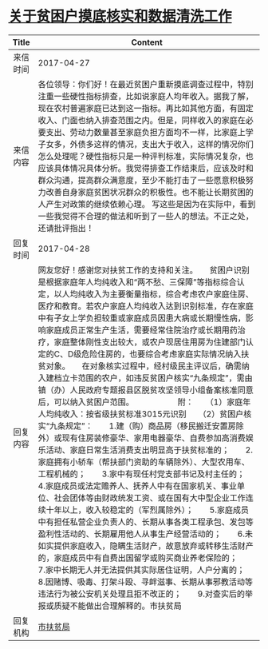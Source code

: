 # <a href="http://www.shangluo.gov.cn/zmhd/ldxxxx.jsp?urltype=leadermail.LeaderMailContentUrl&wbtreeid=1112&leadermailid=4102">关于贫困户摸底核实和数据清洗工作</a>
| Title |                                                                                                                                                                                                                                                                                                                                                                                                       Content                                                                                                                                                                                                                                                                                                                                                                                                       |
|:-----:|---------------------------------------------------------------------------------------------------------------------------------------------------------------------------------------------------------------------------------------------------------------------------------------------------------------------------------------------------------------------------------------------------------------------------------------------------------------------------------------------------------------------------------------------------------------------------------------------------------------------------------------------------------------------------------------------------------------------------------------------------------------------------------------------------------------------|
| 来信时间  | 2017-04-27                                                                                                                                                                                                                                                                                                                                                                                                                                                                                                                                                                                                                                                                                                                                                                                                          |
| 来信内容  | 各位领导：你们好！在最近贫困户重新摸底调查过程中，特别注重一些硬性指标排查，比如说家庭人均年收入。据我了解，现在农村普遍家庭已达到这一指标。再比如其他方面，有固定收入、门面也纳入排查范围之内。但是，同样收入的家庭在必要支出、劳动力数量甚至家庭负担方面均不一样，比家庭上学子女多，外债多这样的情况，支出大于收入，这样的情况你们怎么处理呢？硬性指标只是一种评判标准，实际情况复杂，也应该具体情况具体分析。我觉得排查工作结束后，应该及时和群众沟通，提高群众满意度，至少不能打击了一些愿意积极努力改善自身家庭贫困状况群众的积极性。也不能让长期贫困的人产生对政策的继续依赖心理。 写这些是因为在实际中，看到一些我觉得不合理的做法和听到了一些人的想法。不正之处，还请批评指出！                                                                                                                                                                                                                                                                                                                                                                                                                                                                        |
| 回复时间  | 2017-04-28                                                                                                                                                                                                                                                                                                                                                                                                                                                                                                                                                                                                                                                                                                                                                                                                          |
| 回复内容  | 网友您好！感谢您对扶贫工作的支持和关注。　　贫困户识别是根据家庭年人均纯收入和“两不愁、三保障”等指标综合认定，以人均纯收入为主要衡量指标，综合考虑农户家庭住房、医疗和教育。若农户家庭人均纯收入达到识别标准，存在家庭中有子女上学负担较重或家庭成员因患大病或长期慢性病，影响家庭成员正常生产生活，需要经常住院治疗或长期用药治疗，家庭整体刚性支出较大，或农户现居住用房为住建部门认定的C、D级危险住房的，也要综合考虑家庭实际情况纳入扶贫对象。　　在对象核实过程中，经村级民主评议后，确需纳入建档立卡范围的农户，如违反贫困户核实“九条规定”，需由镇（办）人民政府专题报县区脱贫攻坚领导小组备案核准同意后，可以纳入贫困户范围。　　　　　　附：　　（1）家庭年人均纯收入：按省级扶贫标准3015元识别　　（2）贫困户核实“九条规定”：　　1.建（购）商品房（移民搬迁安置房除外）或现有住房装修豪华、家用电器豪华、自费参加高消费娱乐活动、家庭日常生活消费支出明显高于扶贫标准的；　　2.家庭拥有小轿车（帮扶部门资助的车辆除外）、大型农用车、工程机械的；　　3.家中有现任村党支部书记及村主任的；　　4.家庭成员或法定赡养人、抚养人中有在国家机关、事业单位、社会团体等由财政统发工资、或在国有大中型企业工作连续十年以上，收入较稳定的（军烈属除外）；　　5.家庭成员中有担任私营企业负责人的、长期从事各类工程承包、发包等盈利性活动的、长期雇用他人从事生产经营活动的；　　6.未如实提供家庭收入，隐瞒生活财产，故意放弃或转移生活财产的，家庭成员中有自费出国留学或购买商业养老保险的；　　7.家中长期无人并无法提供其实际居住证明，人户分离的；　　8.因赌博、吸毒、打架斗殴、寻衅滋事、长期从事邪教活动等违法行为被公安机关处理且拒不改正的；　　9.对查实后的举报或质疑不能做出合理解释的。市扶贫局 |
| 回复机构  | <a href="../../category/agencies/市扶贫局.md">市扶贫局</a>                                                                                                                                                                                                                                                                                                                                                                                                                                                                                                                                                                                                                                                                                                                                                                  |